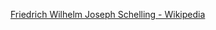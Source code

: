 ﻿[Friedrich Wilhelm Joseph Schelling - Wikipedia](https://en.wikipedia.org/wiki/Friedrich_Wilhelm_Joseph_Schelling)